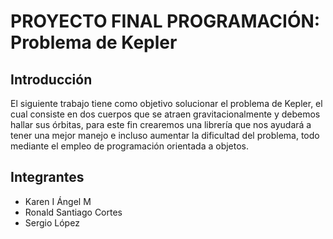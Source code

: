 # PROYECTO FINAL PROGRAMACIÓN: Problema de Kepler

## Introducción
El siguiente trabajo tiene como objetivo solucionar el problema de Kepler, el cual  consiste en dos cuerpos que se atraen gravitacionalmente y debemos hallar sus órbitas, para este fin crearemos una librería que nos ayudará a tener una mejor manejo e incluso aumentar la dificultad del problema, todo mediante el empleo de programación orientada a objetos.

## Integrantes
* Karen I Ángel M
* Ronald Santiago Cortes
* Sergio López
